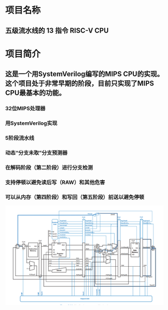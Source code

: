 # 项目名称
## 五级流水线的 13 指令 RISC-V CPU
# 项目简介
## 这是一个用SystemVerilog编写的MIPS CPU的实现。这个项目处于非常早期的阶段，目前只实现了MIPS CPU最基本的功能。

### 32位MIPS处理器
### 用SystemVerilog实现
### 5阶段流水线
### 动态“分支未取”分支预测器
### 在解码阶段（第二阶段）进行分支检测
### 支持停顿以避免读后写（RAW）和其他危害
### 可以从内存（第四阶段）和写回（第五阶段）前送以避免停顿
![This is an image](image.png)
